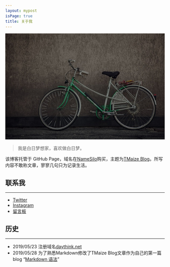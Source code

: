 ```yaml
---
layout: mypost
isPage: true
title: 关于我
---
```


![自行车](image/bike.jpg)
<br/>
> 我是白日梦想家，喜欢做白日梦。

该博客托管于 GitHub Page，域名在[NameSilo](https://www.namesilo.com/?rid=baa1b76ph)购买，主题为[TMaize Blog](https://github.com/TMaize/tmaize-blog "TMaize")。所写内容不敢称文章，寥寥几句只为记录生活。
<br/>
## 联系我
***
+ [Twitter](https://twitter.com/caiwoshiwho)
+ [Instagram](https://www.instagram.com/caiwoshiwho/)
+ [留言板](https://daythink.net/pages/%E7%95%99%E8%A8%80.html)
## 历史
***
+ 2019/05/23 注册域名[daythink.net](https://daythink.net)
+ 2019/05/28 为了熟悉Markdown修改了TMaize Blog文章作为自己的第一篇blog “[Markdown 语法](https://daythink.net/posts/2019/05/28/Markdown-%E8%AF%AD%E6%B3%95.html)”

